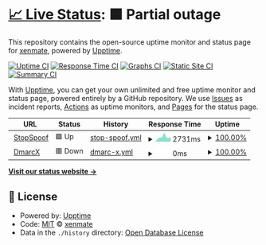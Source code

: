 # [📈 Live Status](https://xenmate.github.io/mon-ss): <!--live status--> **🟧 Partial outage**

This repository contains the open-source uptime monitor and status page for [xenmate](https://xenmate.github.io/mon-ss), powered by [Upptime](https://github.com/upptime/upptime).

[![Uptime CI](https://github.com/xenmate/mon-ss/workflows/Uptime%20CI/badge.svg)](https://github.com/xenmate/mon-ss/actions?query=workflow%3A%22Uptime+CI%22)
[![Response Time CI](https://github.com/xenmate/mon-ss/workflows/Response%20Time%20CI/badge.svg)](https://github.com/xenmate/mon-ss/actions?query=workflow%3A%22Response+Time+CI%22)
[![Graphs CI](https://github.com/xenmate/mon-ss/workflows/Graphs%20CI/badge.svg)](https://github.com/xenmate/mon-ss/actions?query=workflow%3A%22Graphs+CI%22)
[![Static Site CI](https://github.com/xenmate/mon-ss/workflows/Static%20Site%20CI/badge.svg)](https://github.com/xenmate/mon-ss/actions?query=workflow%3A%22Static+Site+CI%22)
[![Summary CI](https://github.com/xenmate/mon-ss/workflows/Summary%20CI/badge.svg)](https://github.com/xenmate/mon-ss/actions?query=workflow%3A%22Summary+CI%22)

With [Upptime](https://upptime.js.org), you can get your own unlimited and free uptime monitor and status page, powered entirely by a GitHub repository. We use [Issues](https://github.com/xenmate/mon-ss/issues) as incident reports, [Actions](https://github.com/xenmate/mon-ss/actions) as uptime monitors, and [Pages](https://xenmate.github.io/mon-ss) for the status page.

<!--start: status pages-->
<!-- This summary is generated by Upptime (https://github.com/upptime/upptime) -->
<!-- Do not edit this manually, your changes will be overwritten -->
<!-- prettier-ignore -->
| URL | Status | History | Response Time | Uptime |
| --- | ------ | ------- | ------------- | ------ |
| <img alt="" src="https://icons.duckduckgo.com/ip3/stopspoof.com.ico" height="13"> [StopSpoof](https://stopspoof.com) | 🟩 Up | [stop-spoof.yml](https://github.com/xenmate/mon-ss/commits/HEAD/history/stop-spoof.yml) | <details><summary><img alt="Response time graph" src="./graphs/stop-spoof/response-time-week.png" height="20"> 2731ms</summary><br><a href="https://xenmate.github.io/mon-ss/history/stop-spoof"><img alt="Response time 2584" src="https://img.shields.io/endpoint?url=https%3A%2F%2Fraw.githubusercontent.com%2Fxenmate%2Fmon-ss%2FHEAD%2Fapi%2Fstop-spoof%2Fresponse-time.json"></a><br><a href="https://xenmate.github.io/mon-ss/history/stop-spoof"><img alt="24-hour response time 1848" src="https://img.shields.io/endpoint?url=https%3A%2F%2Fraw.githubusercontent.com%2Fxenmate%2Fmon-ss%2FHEAD%2Fapi%2Fstop-spoof%2Fresponse-time-day.json"></a><br><a href="https://xenmate.github.io/mon-ss/history/stop-spoof"><img alt="7-day response time 2731" src="https://img.shields.io/endpoint?url=https%3A%2F%2Fraw.githubusercontent.com%2Fxenmate%2Fmon-ss%2FHEAD%2Fapi%2Fstop-spoof%2Fresponse-time-week.json"></a><br><a href="https://xenmate.github.io/mon-ss/history/stop-spoof"><img alt="30-day response time 2597" src="https://img.shields.io/endpoint?url=https%3A%2F%2Fraw.githubusercontent.com%2Fxenmate%2Fmon-ss%2FHEAD%2Fapi%2Fstop-spoof%2Fresponse-time-month.json"></a><br><a href="https://xenmate.github.io/mon-ss/history/stop-spoof"><img alt="1-year response time 2635" src="https://img.shields.io/endpoint?url=https%3A%2F%2Fraw.githubusercontent.com%2Fxenmate%2Fmon-ss%2FHEAD%2Fapi%2Fstop-spoof%2Fresponse-time-year.json"></a></details> | <details><summary><a href="https://xenmate.github.io/mon-ss/history/stop-spoof">100.00%</a></summary><a href="https://xenmate.github.io/mon-ss/history/stop-spoof"><img alt="All-time uptime 90.46%" src="https://img.shields.io/endpoint?url=https%3A%2F%2Fraw.githubusercontent.com%2Fxenmate%2Fmon-ss%2FHEAD%2Fapi%2Fstop-spoof%2Fuptime.json"></a><br><a href="https://xenmate.github.io/mon-ss/history/stop-spoof"><img alt="24-hour uptime 100.00%" src="https://img.shields.io/endpoint?url=https%3A%2F%2Fraw.githubusercontent.com%2Fxenmate%2Fmon-ss%2FHEAD%2Fapi%2Fstop-spoof%2Fuptime-day.json"></a><br><a href="https://xenmate.github.io/mon-ss/history/stop-spoof"><img alt="7-day uptime 100.00%" src="https://img.shields.io/endpoint?url=https%3A%2F%2Fraw.githubusercontent.com%2Fxenmate%2Fmon-ss%2FHEAD%2Fapi%2Fstop-spoof%2Fuptime-week.json"></a><br><a href="https://xenmate.github.io/mon-ss/history/stop-spoof"><img alt="30-day uptime 100.00%" src="https://img.shields.io/endpoint?url=https%3A%2F%2Fraw.githubusercontent.com%2Fxenmate%2Fmon-ss%2FHEAD%2Fapi%2Fstop-spoof%2Fuptime-month.json"></a><br><a href="https://xenmate.github.io/mon-ss/history/stop-spoof"><img alt="1-year uptime 91.76%" src="https://img.shields.io/endpoint?url=https%3A%2F%2Fraw.githubusercontent.com%2Fxenmate%2Fmon-ss%2FHEAD%2Fapi%2Fstop-spoof%2Fuptime-year.json"></a></details>
| <img alt="" src="https://icons.duckduckgo.com/ip3/dmarcx.com.ico" height="13"> [DmarcX](https://dmarcx.com) | 🟥 Down | [dmarc-x.yml](https://github.com/xenmate/mon-ss/commits/HEAD/history/dmarc-x.yml) | <details><summary><img alt="Response time graph" src="./graphs/dmarc-x/response-time-week.png" height="20"> 0ms</summary><br><a href="https://xenmate.github.io/mon-ss/history/dmarc-x"><img alt="Response time 0" src="https://img.shields.io/endpoint?url=https%3A%2F%2Fraw.githubusercontent.com%2Fxenmate%2Fmon-ss%2FHEAD%2Fapi%2Fdmarc-x%2Fresponse-time.json"></a><br><a href="https://xenmate.github.io/mon-ss/history/dmarc-x"><img alt="24-hour response time 0" src="https://img.shields.io/endpoint?url=https%3A%2F%2Fraw.githubusercontent.com%2Fxenmate%2Fmon-ss%2FHEAD%2Fapi%2Fdmarc-x%2Fresponse-time-day.json"></a><br><a href="https://xenmate.github.io/mon-ss/history/dmarc-x"><img alt="7-day response time 0" src="https://img.shields.io/endpoint?url=https%3A%2F%2Fraw.githubusercontent.com%2Fxenmate%2Fmon-ss%2FHEAD%2Fapi%2Fdmarc-x%2Fresponse-time-week.json"></a><br><a href="https://xenmate.github.io/mon-ss/history/dmarc-x"><img alt="30-day response time 0" src="https://img.shields.io/endpoint?url=https%3A%2F%2Fraw.githubusercontent.com%2Fxenmate%2Fmon-ss%2FHEAD%2Fapi%2Fdmarc-x%2Fresponse-time-month.json"></a><br><a href="https://xenmate.github.io/mon-ss/history/dmarc-x"><img alt="1-year response time 0" src="https://img.shields.io/endpoint?url=https%3A%2F%2Fraw.githubusercontent.com%2Fxenmate%2Fmon-ss%2FHEAD%2Fapi%2Fdmarc-x%2Fresponse-time-year.json"></a></details> | <details><summary><a href="https://xenmate.github.io/mon-ss/history/dmarc-x">100.00%</a></summary><a href="https://xenmate.github.io/mon-ss/history/dmarc-x"><img alt="All-time uptime 99.97%" src="https://img.shields.io/endpoint?url=https%3A%2F%2Fraw.githubusercontent.com%2Fxenmate%2Fmon-ss%2FHEAD%2Fapi%2Fdmarc-x%2Fuptime.json"></a><br><a href="https://xenmate.github.io/mon-ss/history/dmarc-x"><img alt="24-hour uptime 100.00%" src="https://img.shields.io/endpoint?url=https%3A%2F%2Fraw.githubusercontent.com%2Fxenmate%2Fmon-ss%2FHEAD%2Fapi%2Fdmarc-x%2Fuptime-day.json"></a><br><a href="https://xenmate.github.io/mon-ss/history/dmarc-x"><img alt="7-day uptime 100.00%" src="https://img.shields.io/endpoint?url=https%3A%2F%2Fraw.githubusercontent.com%2Fxenmate%2Fmon-ss%2FHEAD%2Fapi%2Fdmarc-x%2Fuptime-week.json"></a><br><a href="https://xenmate.github.io/mon-ss/history/dmarc-x"><img alt="30-day uptime 100.00%" src="https://img.shields.io/endpoint?url=https%3A%2F%2Fraw.githubusercontent.com%2Fxenmate%2Fmon-ss%2FHEAD%2Fapi%2Fdmarc-x%2Fuptime-month.json"></a><br><a href="https://xenmate.github.io/mon-ss/history/dmarc-x"><img alt="1-year uptime 100.00%" src="https://img.shields.io/endpoint?url=https%3A%2F%2Fraw.githubusercontent.com%2Fxenmate%2Fmon-ss%2FHEAD%2Fapi%2Fdmarc-x%2Fuptime-year.json"></a></details>

<!--end: status pages-->

[**Visit our status website →**](https://xenmate.github.io/mon-ss)

## 📄 License

- Powered by: [Upptime](https://github.com/upptime/upptime)
- Code: [MIT](./LICENSE) © [xenmate](https://xenmate.github.io/mon-ss)
- Data in the `./history` directory: [Open Database License](https://opendatacommons.org/licenses/odbl/1-0/)
